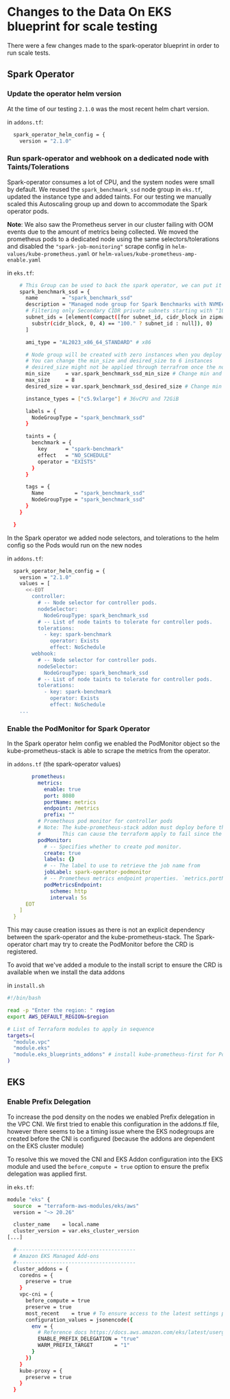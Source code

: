 # Changes to the Data On EKS blueprint for scale testing
There were a few changes made to the spark-operator blueprint in order to run scale tests.

## Spark Operator
### Update the operator helm version
At the time of our testing `2.1.0` was the most recent helm chart version.

in `addons.tf`:
```sh
  spark_operator_helm_config = {
    version = "2.1.0"
```

### Run spark-operator and webhook on a dedicated node with Taints/Tolerations
Spark-operator consumes a lot of CPU, and the system nodes were small by default.
We reused the `spark_benchmark_ssd` node group in `eks.tf`, updated the instance type and added taints. For our testing we manually scaled this Autoscaling group up and down to accommodate the Spark operator pods.

**Note**: We also saw the Prometheus server in our cluster failing with OOM events due to the amount of metrics being collected. We moved the prometheus pods to a dedicated node using the same selectors/tolerations and disabled the `"spark-job-monitoring"` scrape config in `helm-values/kube-prometheus.yaml` or `helm-values/kube-prometheus-amp-enable.yaml`

in `eks.tf`:
```sh
    # This Group can be used to back the spark operator, we can put it on a stand alone box via to ensure the best performance.
    spark_benchmark_ssd = {
      name        = "spark_benchmark_ssd"
      description = "Managed node group for Spark Benchmarks with NVMEe SSD using x86 or ARM"
      # Filtering only Secondary CIDR private subnets starting with "100.". Subnet IDs where the nodes/node groups will be provisioned
      subnet_ids = [element(compact([for subnet_id, cidr_block in zipmap(module.vpc.private_subnets, module.vpc.private_subnets_cidr_blocks) :
        substr(cidr_block, 0, 4) == "100." ? subnet_id : null]), 0)
      ]

      ami_type = "AL2023_x86_64_STANDARD" # x86

      # Node group will be created with zero instances when you deploy the blueprint.
      # You can change the min_size and desired_size to 6 instances
      # desired_size might not be applied through terrafrom once the node group is created so this needs to be adjusted in AWS Console.
      min_size     = var.spark_benchmark_ssd_min_size # Change min and desired to 6 for running benchmarks
      max_size     = 8
      desired_size = var.spark_benchmark_ssd_desired_size # Change min and desired to 6 for running benchmarks

      instance_types = ["c5.9xlarge"] # 36vCPU and 72GiB

      labels = {
        NodeGroupType = "spark_benchmark_ssd"
      }

      taints = {
        benchmark = {
          key      = "spark-benchmark"
          effect   = "NO_SCHEDULE"
          operator = "EXISTS"
        }
      }

      tags = {
        Name          = "spark_benchmark_ssd"
        NodeGroupType = "spark_benchmark_ssd"
      }
    }

  }

```

In the Spark operator we added node selectors, and tolerations to the helm config so the Pods would run on the new nodes

in `addons.tf`:
```sh
  spark_operator_helm_config = {
    version = "2.1.0"
    values = [
      <<-EOT
        controller:
          # -- Node selector for controller pods.
          nodeSelector:
            NodeGroupType: spark_benchmark_ssd
          # -- List of node taints to tolerate for controller pods.
          tolerations:
            - key: spark-benchmark
              operator: Exists
              effect: NoSchedule
        webhook:
          # -- Node selector for controller pods.
          nodeSelector:
            NodeGroupType: spark_benchmark_ssd
          # -- List of node taints to tolerate for controller pods.
          tolerations:
            - key: spark-benchmark
              operator: Exists
              effect: NoSchedule
    ...
```

### Enable the PodMonitor for Spark Operator
In the Spark operator helm config we enabled the PodMonitor object so the kube-prometheus-stack is able to scrape the metrics from the operator.

in `addons.tf` (the spark-operator values)
```yaml
        prometheus:
          metrics:
            enable: true
            port: 8080
            portName: metrics
            endpoint: /metrics
            prefix: ""
          # Prometheus pod monitor for controller pods
          # Note: The kube-prometheus-stack addon must deploy before the PodMonitor CRD is available.
          #       This can cause the terraform apply to fail since the addons are deployed in parallel
          podMonitor:
            # -- Specifies whether to create pod monitor.
            create: true
            labels: {}
            # -- The label to use to retrieve the job name from
            jobLabel: spark-operator-podmonitor
            # -- Prometheus metrics endpoint properties. `metrics.portName` will be used as a port
            podMetricsEndpoint:
              scheme: http
              interval: 5s
      EOT
    ]
  }
```

This may cause creation issues as there is not an explicit dependency between the spark-operator and the kube-prometheus-stack. The Spark-operator chart may try to create the PodMonitor before the CRD is registered.

To avoid that we've added a module to the install script to ensure the CRD is available when we install the data addons

in `install.sh`
```sh
#!/bin/bash

read -p "Enter the region: " region
export AWS_DEFAULT_REGION=$region

# List of Terraform modules to apply in sequence
targets=(
  "module.vpc"
  "module.eks"
  "module.eks_blueprints_addons" # install kube-prometheus-first for PodMonitor CRD
)
```

## EKS

### Enable Prefix Delegation
To increase the pod density on the nodes we enabled Prefix delegation in the VPC CNI.
We first tried to enable this configuration in the addons.tf file, however there seems to be a timing issue where the EKS nodegroups are created before the CNI is configured (because the addons are dependent on the EKS cluster module)

To resolve this we moved the CNI and EKS Addon configuration into the EKS module and used the `before_compute = true` option to ensure the prefix delegation was applied first.

in `eks.tf`:
```sh
module "eks" {
  source  = "terraform-aws-modules/eks/aws"
  version = "~> 20.26"

  cluster_name    = local.name
  cluster_version = var.eks_cluster_version
[...]

  #---------------------------------------
  # Amazon EKS Managed Add-ons
  #---------------------------------------
  cluster_addons = {
    coredns = {
      preserve = true
    }
    vpc-cni = {
      before_compute = true
      preserve = true
      most_recent    = true # To ensure access to the latest settings provided
      configuration_values = jsonencode({
        env = {
          # Reference docs https://docs.aws.amazon.com/eks/latest/userguide/cni-increase-ip-addresses.html
          ENABLE_PREFIX_DELEGATION = "true"
          WARM_PREFIX_TARGET       = "1"
        }
      })
    }
    kube-proxy = {
      preserve = true
    }
  }
```
